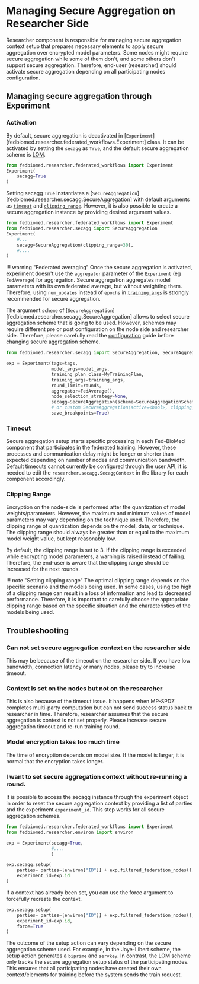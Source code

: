 # Managing Secure Aggregation on Researcher Side

Researcher component is responsible for managing secure aggregation context setup that prepares necessary elements to apply secure aggregation over encrypted model parameters. Some nodes might require secure aggregation while some of them don't, and some others don't support secure aggregation. Therefore, end-user (researcher) should activate secure aggregation depending on all participating nodes configuration.


## Managing secure aggregation through Experiment

### Activation

By default, secure aggregation is deactivated in [`Experiment`][fedbiomed.researcher.federated_workflows.Experiment] class. It can
be activated by setting the `secagg` as `True`, and the default secure aggregation scheme is [LOM](./introduction.md#low-overhead-masking-lom).

```python
from fedbiomed.researcher.federated_workflows import Experiment
Experiment(
    secagg=True
)
```

Setting secagg `True` instantiates a [`SecureAggregation`][fedbiomed.researcher.secagg.SecureAggregation]
with default arguments as [`timeout`](#timeout) and [`clipping_range`](#clipping-range).  However, it is also possible
to create a secure aggregation instance by providing desired argument values.

```python
from fedbiomed.researcher.federated_workflows import Experiment
from fedbiomed.researcher.secagg import SecureAggregation
Experiment(
    #...
    secagg=SecureAggregation(clipping_range=30),
    #....
)
```

!!! warning "Federated averaging"
    Once the secure aggregation is activated, experiment doesn't use the `aggregator` parameter of the `Experiment` (eg `FedAverage`) for aggregation.
    Secure aggregation aggregates model parameters with its own federated average, but without weighting them.
    Therefore, using `num_updates` instead of
    `epochs` in [`training_args`](../researcher/experiment.md#controlling-the-number-of-training-loop-iterations) is strongly recommended for secure aggregation.


The argument `scheme` of [`SecureAggregation`][fedbiomed.researcher.secagg.SecureAggregation] allows to select secure aggregation scheme that is going to be used. However, schemes may require different pre or post configuration on the node side and researcher side. Therefore,  please carefully read the [configuration](./configuration.md) guide before changing secure aggregation scheme.

```python
from fedbiomed.researcher.secagg import SecureAggregation, SecureAggregationSchemes

exp = Experiment(tags=tags,
                 model_args=model_args,
                 training_plan_class=MyTrainingPlan,
                 training_args=training_args,
                 round_limit=rounds,
                 aggregator=FedAverage(),
                 node_selection_strategy=None,
                 secagg=SecureAggregation(scheme=SecureAggregationSchemes.JOYE_LIBERT),
                 # or custom SecureAggregation(active=<bool>, clipping_range=<int>)
                 save_breakpoints=True)

```

### Timeout

Secure aggregation setup starts specific processing in each Fed-BioMed component that participates in the federated training.
However, these processes and communication delay might be longer or shorter than expected depending on number of
nodes and communication bandwidth. Default timeouts cannot currently be configured through the user API, it is needed to edit the `researcher.secagg.SecaggContext` in the library for each component accordingly.

### Clipping Range

Encryption on the node-side is performed after the quantization of model weights/parameters. However, the maximum
and minimum values of model parameters may vary depending on the technique used. Therefore, the clipping range of
quantization depends on the model, data, or technique. The clipping range should always be greater than or equal to
the maximum model weight value, but kept reasonably low.

By default, the clipping range is set to 3. If the clipping range is exceeded while encrypting model parameters,
a warning is raised instead of failing. Therefore, the end-user is aware that the clipping range should
be increased for the next rounds.


!!! note "Setting clipping range"
    The optimal clipping range depends on the specific scenario and the models being used. In some cases, using too
    high of a clipping range can result in a loss of information and lead to decreased performance. Therefore, it is
    important to carefully choose the appropriate clipping range based on the specific situation and the characteristics
    of the models being used.



## Troubleshooting

### Can not set secure aggregation context on the researcher side

This may be because of the timeout on the researcher side. If you have low bandwidth, connection latency or
many nodes, please try to increase timeout.

### Context is set on the nodes but not on the researcher

This is also because of the timeout issue. It happens when MP-SPDZ completes multi-party computation but
can not send success status back to researcher in time. Therefore, researcher assumes that the secure aggregation
is context is not set properly. Please increase secure aggregation timeout and re-run training round.

### Model encryption takes too much time

The time of encryption depends on model size. If the model is larger, it is normal that the encryption
takes longer.

### I want to set secure aggregation context without re-running a round.

It is possible to access the secagg instance through the experiment object in order to reset the secure aggregation context by providing a list of parties and the experiment `experiment_id`. This step works for all secure aggregation schemes.

```python
from fedbiomed.researcher.federated_workflows import Experiment
from fedbiomed.researcher.environ import environ

exp = Experiment(secagg=True,
                 #....
                 )

exp.secagg.setup(
    parties= parties=[environ["ID"]] + exp.filtered_federation_nodes(),
    experiment_id=exp.id
)

```
If a context has already been set, you can use the force argument to forcefully recreate the context.
```python
exp.secagg.setup(
    parties= parties=[environ["ID"]] + exp.filtered_federation_nodes(),
    experiment_id=exp.id,
    force=True
)
```

The outcome of the setup action can vary depending on the secure aggregation scheme used. For example, in the Joye-Libert scheme, the setup action generates a `biprime` and `servkey`. In contrast, the LOM scheme only tracks the secure aggregation setup status of the participating nodes. This ensures that all participating nodes have created their own context/elements for training before the system sends the train request.
